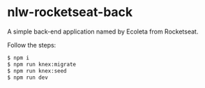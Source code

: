 # nlw-rocketseat-back

A simple back-end application named by Ecoleta from Rocketseat.

Follow the steps:

```sh
$ npm i
$ npm run knex:migrate
$ npm run knex:seed
$ npm run dev
```
